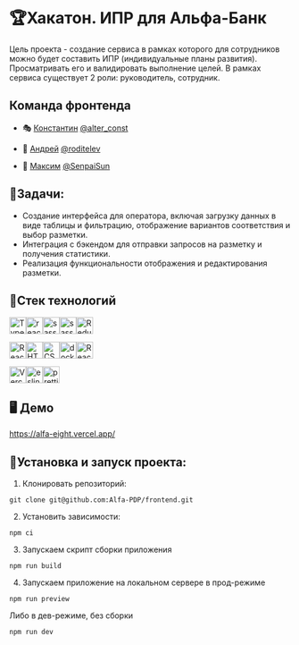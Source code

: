 # 🏆Хакатон. ИПР для Альфа-Банк

Цель проекта - создание сервиса в рамках которого для сотрудников можно будет
составить ИПР (индивидуальные планы развития). Просматривать его и валидировать выполнение
целей. В рамках сервиса существует 2 роли: руководитель, сотрудник. 


## Команда фронтенда

- 🎭 [Константин](https://github.com/ConstantineEpifanov)  <a href="https://t.me/alter_const" target="_blank">@alter_const</a> 

- 🏅 [Андрей](https://github.com/rodandr13)  <a href="https://t.me/roditelev" target="_blank">@roditelev</a>

- 🎎 [Максим](https://github.com/SenpaiSun)  <a href="https://t.me/SenpaiSun" target="_blank">@SenpaiSun</a>


## 💼Задачи:

- Создание интерфейса для оператора, включая загрузку данных в виде таблицы и фильтрацию,
отображение вариантов соответствия и выбор разметки.
- Интеграция с бэкендом для отправки запросов на разметку и получения
статистики.
- Реализация функциональности отображения и редактирования
разметки.

## 🦾Стек технологий

<img src="https://img.shields.io/badge/TypeScript-007ACC?style=for-the-badge&logo=typescript&logoColor=white" alt="TypeScript" height="30"/><img src="https://img.shields.io/badge/react-%2320232a.svg?style=for-the-badge&logo=react&logoColor=%2361DAFB" alt="react" height="30"/><img src="https://img.shields.io/badge/Sass-CC6699?style=for-the-badge&logo=sass&logoColor=white" alt="sass" height="30"/><img src="https://img.shields.io/badge/Material--UI-0081CB?style=for-the-badge&logo=material-ui&logoColor=white" alt="sass" height="30"/><img src="https://img.shields.io/badge/Redux-593D88?style=for-the-badge&logo=redux&logoColor=white" alt="Redux" height="30"/>

<img src="https://img.shields.io/badge/React_Router-CA4245?style=for-the-badge&logo=react-router&logoColor=white" alt="React_Router" height="30"/><img src="https://img.shields.io/badge/HTML5-E34F26?style=for-the-badge&logo=html5&logoColor=white" alt="HTML5" height="30"/><img src="https://img.shields.io/badge/CSS3-1572B6?style=for-the-badge&logo=css3&logoColor=white" alt="CSS3" height="30"/><img src="https://img.shields.io/badge/docker-%230db7ed.svg?style=for-the-badge&logo=docker&logoColor=white" alt="docker" height="30"/><img src="https://img.shields.io/badge/React%20Hook%20Form-%23EC5990.svg?style=for-the-badge&logo=reacthookform&logoColor=white" alt="React_Router" height="30"/> 

<img src="https://img.shields.io/badge/Vercel-000000?style=for-the-badge&logo=vercel&logoColor=white" alt="Vercel" height="30"/><img src="https://img.shields.io/badge/eslint-3A33D1?style=for-the-badge&logo=eslint&logoColor=white" alt="eslint" height="30"/><img src="https://img.shields.io/badge/prettier-1A2C34?style=for-the-badge&logo=prettier&logoColor=F7BA3E" alt="prettier" height="30"/>



## 🖥 Демо

https://alfa-eight.vercel.app/


## 🚀Установка и запуск проекта:

1. Клонировать репозиторий:
```gitbash
git clone git@github.com:Alfa-PDP/frontend.git
```
2. Установить зависимости:
```gitbash
npm ci
```

3. Запускаем скрипт сборки приложения
```gitbash
npm run build
```

4. Запускаем приложение на локальном сервере в прод-режиме
```gitbash
npm run preview
```

Либо в дев-режиме, без сборки
```gitbash
npm run dev
```


